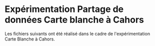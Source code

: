 # Expérimentation Partage de données Carte blanche à Cahors

Les fichiers suivants ont été réalisé dans le cadre de l'expérimentation Carte Blanche à Cahors.

